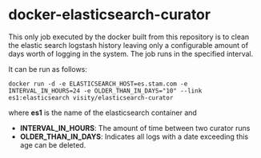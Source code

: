 # docker-elasticsearch-curator

This only job executed by the docker built from this repository is to clean the elastic search logstash history leaving only a configurable amount of days worth of logging in the system. The job runs in the specified interval.

It can be run as follows:

	docker run -d -e ELASTICSEARCH_HOST=es.stam.com -e INTERVAL_IN_HOURS=24 -e OLDER_THAN_IN_DAYS="10" --link es1:elasticsearch visity/elasticsearch-curator

where **es1** is the name of the elasticsearch container and

* **INTERVAL\_IN\_HOURS**: The amount of time between two curator runs
* **OLDER\_THAN\_IN\_DAYS**: Indicates all logs with a date exceeding this age can be deleted.

